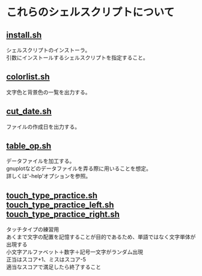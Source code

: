 これらのシェルスクリプトについて
====

[install.sh](install.sh)
----
シェルスクリプトのインストーラ。<br>
引数にインストールするシェルスクリプトを指定すること。

[colorlist.sh](colorlist.sh)
----
文字色と背景色の一覧を出力する。

[cut_date.sh](cut_date.sh)
----
ファイルの作成日を出力する。

[table_op.sh](table_op.sh)
----
データファイルを加工する。<br>
gnuplotなどのデータファイルを弄る際に用いることを想定。<br>
詳しくは'-help'オプションを参照。

[touch\_type\_practice.sh](touch_type_practice.sh)
[touch\_type\_practice\_left.sh](touch_type_practice_left.sh)
[touch\_type\_practice\_right.sh](touch_type_practice_right.sh)
----
タッチタイプの練習用<br>
あくまで文字の配置を記憶することが目的であるため、単語ではなく文字単体が出現する<br>
小文字アルファベット＋数字＋記号一文字がランダム出現<br>
正当はスコア+1、ミスはスコア-5<br>
適当なスコアで満足したら終了すること<br>

